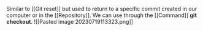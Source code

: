 
Similar to [[Git reset]] but used to return to a specific commit created in our computer or in the [[Repository]]. We can use through the [[Command]] **git checkout**.
 ![[Pasted image 20230719113323.png]]
 
